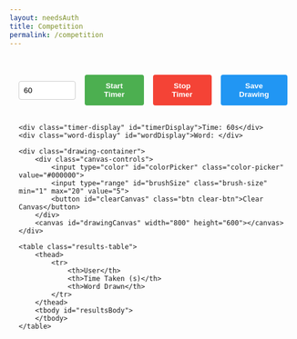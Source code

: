 ```yaml
---
layout: needsAuth
title: Competition
permalink: /competition
---
```


<style>
.competition-container {
    max-width: 1200px;
    margin: 2rem auto;
    padding: 1rem;
    font-family: Arial, sans-serif;
}

.timer-controls {
    display: flex;
    gap: 1rem;
    margin-bottom: 2rem;
    align-items: center;
}

.timer-input {
    padding: 0.5rem;
    border: 1px solid #ccc;
    border-radius: 4px;
    width: 100px;
}

.btn {
    padding: 0.75rem 1.5rem;
    border: none;
    border-radius: 4px;
    cursor: pointer;
    font-weight: bold;
    transition: background-color 0.3s;
}

.start-btn {
    background-color: #4CAF50;
    color: white;
}

.stop-btn {
    background-color: #f44336;
    color: white;
}

.save-btn {
    background-color: #2196F3;
    color: white;
}

.timer-display {
    font-size: 2rem;
    font-weight: bold;
    margin: 1rem 0;
    color: #333;
}

.word-display {
    font-size: 1.5rem;
    color: #666;
    margin: 1rem 0;
}

.results-table {
    width: 100%;
    border-collapse: collapse;
    margin-top: 2rem;
}

.results-table th,
.results-table td {
    padding: 0.75rem;
    text-align: left;
    border-bottom: 1px solid #ddd;
}

.results-table th {
    background-color: #f5f5f5;
    font-weight: bold;
}

.results-table tr:hover {
    background-color: #f9f9f9;
}

.drawing-container {
    margin: 2rem 0;
    border: 1px solid #ccc;
    border-radius: 4px;
    overflow: hidden;
}

.canvas-controls {
    display: flex;
    gap: 1rem;
    padding: 1rem;
    background: #f5f5f5;
}

#drawingCanvas {
    background: white;
    cursor: crosshair;
}

.color-picker {
    width: 50px;
    height: 30px;
    padding: 0;
    border: none;
}

.brush-size {
    width: 100px;
}

.clear-btn {
    background-color: #ff9800;
    color: white;
}

.error-message {
    background-color: #ffebee;
    color: #c62828;
    padding: 10px;
    margin: 10px 0;
    border-radius: 4px;
    display: none;
}
</style>

<div class="competition-container">
    <div id="errorMessage" class="error-message" style="display: none;"></div>
    <div class="timer-controls">
        <input type="number" id="timerDuration" class="timer-input" placeholder="Seconds" min="1" value="60">
        <button id="startTimer" class="btn start-btn">Start Timer</button>
        <button id="stopTimer" class="btn stop-btn" disabled>Stop Timer</button>
        <button id="saveDrawing" class="btn save-btn">Save Drawing</button>
    </div>

    <div class="timer-display" id="timerDisplay">Time: 60s</div>
    <div class="word-display" id="wordDisplay">Word: </div>

    <div class="drawing-container">
        <div class="canvas-controls">
            <input type="color" id="colorPicker" class="color-picker" value="#000000">
            <input type="range" id="brushSize" class="brush-size" min="1" max="20" value="5">
            <button id="clearCanvas" class="btn clear-btn">Clear Canvas</button>
        </div>
        <canvas id="drawingCanvas" width="800" height="600"></canvas>
    </div>

    <table class="results-table">
        <thead>
            <tr>
                <th>User</th>
                <th>Time Taken (s)</th>
                <th>Word Drawn</th>
            </tr>
        </thead>
        <tbody id="resultsBody">
        </tbody>
    </table>
</div>

<script type="module">
import { pythonURI } from '{{site.baseurl}}/assets/js/api/config.js';

const canvas = document.getElementById('drawingCanvas');
const ctx = canvas.getContext('2d');
const colorPicker = document.getElementById('colorPicker');
const brushSize = document.getElementById('brushSize');
const clearButton = document.getElementById('clearCanvas');

let isDrawing = false;
let lastX = 0;
let lastY = 0;

function draw(e) {
    if (!isDrawing) return;
    
    ctx.strokeStyle = colorPicker.value;
    ctx.lineWidth = brushSize.value;
    ctx.lineCap = 'round';
    ctx.lineJoin = 'round';

    ctx.beginPath();
    ctx.moveTo(lastX, lastY);
    
    const rect = canvas.getBoundingClientRect();
    const x = e.clientX - rect.left;
    const y = e.clientY - rect.top;
    
    ctx.lineTo(x, y);
    ctx.stroke();
    
    [lastX, lastY] = [x, y];
}

canvas.addEventListener('mousedown', (e) => {
    isDrawing = true;
    const rect = canvas.getBoundingClientRect();
    [lastX, lastY] = [e.clientX - rect.left, e.clientY - rect.top];
});

canvas.addEventListener('mousemove', draw);
canvas.addEventListener('mouseup', () => isDrawing = false);
canvas.addEventListener('mouseout', () => isDrawing = false);

clearButton.addEventListener('click', () => {
    ctx.clearRect(0, 0, canvas.width, canvas.height);
});

document.getElementById('saveDrawing').addEventListener('click', () => {
    const link = document.createElement('a');
    link.download = `drawing_${currentWord}_${Date.now()}.png`;
    link.href = canvas.toDataURL('image/png');
    link.click();
});

function resizeCanvas() {
    const container = canvas.parentElement;
    const containerWidth = container.clientWidth;
    canvas.width = containerWidth - 20;
    canvas.height = Math.min(600, window.innerHeight - 300);
}

window.addEventListener('resize', resizeCanvas);
resizeCanvas(); // Initial sizing

let currentWord = '';
let timerInterval;

document.getElementById('startTimer').addEventListener('click', async () => {
    const duration = parseInt(document.getElementById('timerDuration').value);
    if (duration <= 0) {
        alert('Please enter a valid duration');
        return;
    }

    try {
        // Disable save drawing button when starting new timer
        document.getElementById('saveDrawing').disabled = true;
        
        // Clear previous drawing
        ctx.clearRect(0, 0, canvas.width, canvas.height);

        const response = await fetch(`${pythonURI}/api/competition/timer`, {
            method: 'POST',
            headers: {
                'Content-Type': 'application/json',
                'X-Origin': 'client'
            },
            credentials: 'include',
            body: JSON.stringify({ duration })
        });

        const data = await response.json();
        if (!response.ok) throw new Error(data.message);

        currentWord = data.word;
        document.getElementById('wordDisplay').textContent = `Word: ${currentWord}`;
        document.getElementById('startTimer').disabled = true;
        document.getElementById('stopTimer').disabled = false;

        // Start timer display update
        updateTimerDisplay();

    } catch (error) {
        console.error('Error:', error);
        document.getElementById('saveDrawing').disabled = false;
        alert('Failed to start timer: ' + error.message);
    }
});

document.getElementById('stopTimer').addEventListener('click', async () => {
    try {
        document.getElementById('stopTimer').disabled = true;

        const response = await fetch(`${pythonURI}/api/competition/timer`, {
            method: 'PUT',
            headers: {
                'Content-Type': 'application/json',
                'X-Origin': 'client'
            },
            credentials: 'include'
        });

        const data = await response.json();
        
        if (timerInterval) {
            clearInterval(timerInterval);
            timerInterval = null;
        }

        if (!response.ok) {
            throw new Error(data.message || 'Failed to stop timer');
        }

        // Update UI state
        document.getElementById('startTimer').disabled = false;
        document.getElementById('timerDisplay').textContent = 'Time: 0s';
        document.getElementById('wordDisplay').textContent = 'Word: ';
        
        // Save drawing functionality - enable after successful stop
        document.getElementById('saveDrawing').disabled = false;

        // Update results table with latest data
        await fetchResults();

    } catch (error) {
        console.error('Error:', error);
        document.getElementById('stopTimer').disabled = false;
        alert(`Failed to stop timer: ${error.message}`);
    }
});

async function updateTimerDisplay() {
    timerInterval = setInterval(async () => {
        try {
            const response = await fetch(`${pythonURI}/api/competition/timer`, {
                method: 'GET',
                credentials: 'include'
            });

            const data = await response.json();
            if (!response.ok) throw new Error(data.message);

            document.getElementById('timerDisplay').textContent = 
                `Time: ${data.time_remaining}s`;

            if (!data.is_active) {
                clearInterval(timerInterval);
                document.getElementById('startTimer').disabled = false;
                document.getElementById('stopTimer').disabled = true;
            }

        } catch (error) {
            console.error('Error:', error);
            clearInterval(timerInterval);
        }
    }, 1000);
}

async function fetchResults() {
    try {
        const response = await fetch(`${pythonURI}/api/competition/times`, {
            credentials: 'include'
        });

        if (!response.ok) {
            throw new Error('Failed to fetch results');
        }

        const entries = await response.json();
        const tbody = document.getElementById('resultsBody');
        tbody.innerHTML = '';

        entries.forEach(entry => {
            const row = tbody.insertRow();
            row.insertCell().textContent = entry.users_name || 'Unknown'; // Changed from profile_name
            row.insertCell().textContent = entry.time_taken || '0';
            row.insertCell().textContent = entry.drawn_word || 'Unknown'; // Changed from word_drawn
        });

    } catch (error) {
        console.error('Error:', error);
        alert('Failed to fetch results: ' + error.message);
    }
}

// Initial fetch of results
document.addEventListener('DOMContentLoaded', fetchResults);

function showError(message) {
    const errorDiv = document.getElementById('errorMessage');
    errorDiv.textContent = message;
    errorDiv.style.display = 'block';
    setTimeout(() => {
        errorDiv.style.display = 'none';
    }, 3000);
}
</script>